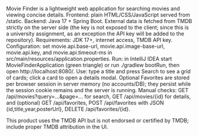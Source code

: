 Movie Finder is a lightweight web application for searching movies and viewing concise details. 
Frontend: plain HTML/CSS/JavaScript served from /static. 
Backend: Java 17 + Spring Boot. 
External data is fetched from TMDB strictly on the server side (the key is not exposed to the client; since this is a university assignment, as an exception the API key will be added to the repository). 
Requirements: JDK 17+, internet access, TMDB API key. 
Configuration: set movie.api.base-url, movie.api.image-base-url, movie.api.key, and movie.api.timeout-ms in src/main/resources/application.properties. 
Run: in IntelliJ IDEA start MovieFinderApplication (green triangle) or run ./gradlew bootRun, then open http://localhost:8080/. 
Use: type a title and press Search to see a grid of cards; click a card to open a details modal. 
Optional Favorites are stored per browser session in server memory (no accounts/DB); they persist while the session cookie remains and the server is running. 
Manual checks: GET /api/movies?query=…\&page=… for search, GET /api/movies/{id} for details, and (optional) GET /api/favorites, POST /api/favorites with JSON {id,title,year,posterUrl}, DELETE /api/favorites/{id}. 

This product uses the TMDB API but is not endorsed or certified by TMDB; include proper TMDB attribution in the UI.
